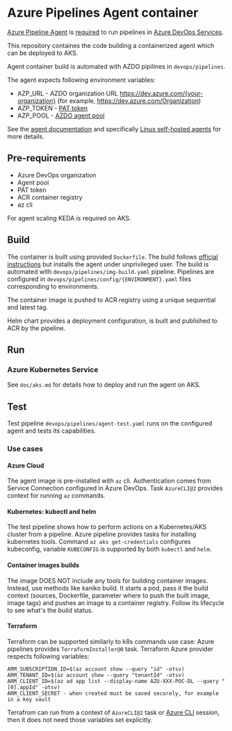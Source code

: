# Azure Pipelines Agent container
[Azure Pipeline Agent](https://github.com/microsoft/azure-pipelines-agent/tree/master) is [required](https://learn.microsoft.com/en-us/azure/devops/pipelines/agents/agents?view=azure-devops&tabs=browser) to run pipelines in [Azure DevOps Services](https://learn.microsoft.com/en-us/azure/devops/pipelines/agents/agents?view=azure-devops&tabs=browser).

This repository containes the code building a containerized agent which can be deployed to AKS.

Agent container build is automated with AZDO pipilines in `devops/pipelines`.

The agent expects following environment variables:
* AZP_URL - AZDO organization URL https://dev.azure.com/{your-organization} (for example, https://dev.azure.com/Organization)
* AZP_TOKEN - [PAT token](https://learn.microsoft.com/en-us/azure/devops/pipelines/agents/linux-agent?view=azure-devops#authenticate-with-a-personal-access-token-pat)
* AZP_POOL - [AZDO agent pool](https://learn.microsoft.com/en-us/azure/devops/pipelines/agents/pools-queues?view=azure-devops&tabs=yaml%2Cbrowser)

See the [agent documentation](https://learn.microsoft.com/en-us/azure/devops/pipelines/agents/agents?view=azure-devops&tabs=browser) and specifically [Linux self-hosted agents](https://learn.microsoft.com/en-us/azure/devops/pipelines/agents/linux-agent?view=azure-devops) for more details.

## Pre-requirements
* Azure DevOps organization
* Agent pool
* PAT token
* ACR container registry
* az cli

For agent scaling KEDA is required on AKS.

## Build
The container is built using provided `Dockerfile`. The build follows [official instructions](https://learn.microsoft.com/en-us/azure/devops/pipelines/agents/docker?view=azure-devops#linux) but installs the agent under unprivileged user. The build is automated with `devops/pipelines/img-build.yaml` pipeline. Pipelines are configured in `devops/pipelines/config/{ENVIRONMENT}.yaml` files corresponding to environments.

The container image is pushed to ACR registry using a unique sequential and latest tag.

Helm chart provides a deployment configuration, is built and published to ACR by the pipeline.

## Run
### Azure Kubernetes Service
See `doc/aks.md` for details how to deploy and run the agent on AKS.

## Test
Test pipeline `devops/pipelines/agent-test.yaml` runs on the configured agent and tests its capabilities.

### Use cases

#### Azure Cloud
The agent image is pre–installed with `az` cli. Authentication comes from Service Connection configured in Azure DevOps. Task `AzureCLI@2` provides context for running `az` commands.

#### Kubernetes: kubectl and helm
The test pipeline shows how to perform actions on a Kubernetes/AKS cluster from a pipeline. Azure pipeline provides tasks for installing kubernetes tools. Command `az aks get-credentials` configures kubeconfig, variable `KUBECONFIG` is supported by both `kubectl` and `helm`.

#### Container images builds
The image DOES NOT include any tools for building container images. Instead, use methods like kaniko build. It starts a pod, pass it the build context (sources, Dockerfile, parameter where to push the built image, image tags) and pushes an image to a container registry. Follow its lifecycle to see what's the build status.

#### Terraform
Terraform can be supported similarly to k8s commands use case: Azure pipelines provides `TerraformInstaller@0` task. Terraform Azure provider respects following variables:
```
ARM_SUBSCRIPTION_ID=$(az account show --query "id" -otsv)
ARM_TENANT_ID=$(az account show --query "tenantId" -otsv)
ARM_CLIENT_ID=$(az ad app list --display-name AZU-XXX-POC-DL --query "[0].appId" -otsv)
ARM_CLIENT_SECRET - when created must be saved securely, for example in a key vault
```
Terrafrom can run from a context of `AzureCLI@2` task or [Azure CLI](https://registry.terraform.io/providers/hashicorp/azurerm/latest/docs/guides/azure_cli) session, then it does not need those variables set explicitly.
